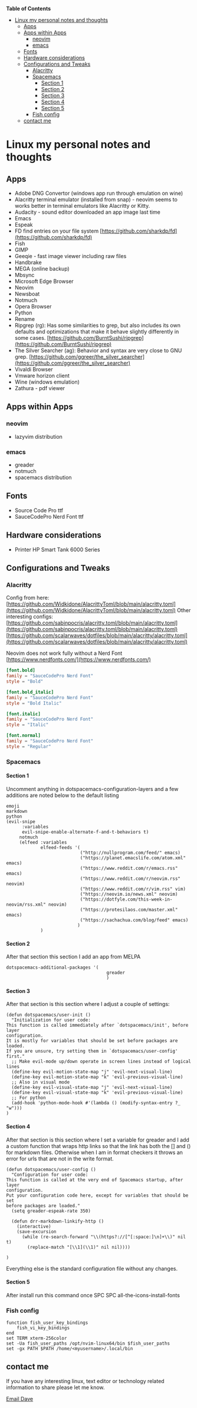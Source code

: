 <!-- markdown-toc start - Don't edit this section. Run M-x markdown-toc-refresh-toc -->
**Table of Contents**

- [Linux my personal notes and thoughts](#linux-my-personal-notes-and-thoughts)
    - [Apps](#apps)
    - [Apps within Apps](#apps-within-apps)
        - [neovim](#neovim)
        - [emacs](#emacs)
    - [Fonts](#fonts)
    - [Hardware considerations](#hardware-considerations)
    - [Configurations and Tweaks](#configurations-and-tweaks)
        - [Alacritty](#alacritty)
        - [Spacemacs](#spacemacs)
            - [Section 1](#section-1)
            - [Section 2](#section-2)
            - [Section 3](#section-3)
            - [Section 4](#section-4)
            - [Section 5](#section-5)
        - [Fish config](#fish-config)
    - [contact me](#contact-me)

<!-- markdown-toc end -->
# Linux my personal notes and thoughts #

## Apps ##

- Adobe DNG Convertor (windows app run through emulation on wine)
- Alacritty terminal emulator (installed from snap) - neovim seems to works better in terminal emulators like Alacritty or Kitty.
- Audacity - sound editor downloaded an app image last time
- Emacs
- Espeak
- FD find entries on your file system [https://github.com/sharkdp/fd](https://github.com/sharkdp/fd)
- Fish
- GIMP
- Geeqie - fast image viewer including raw files
- Handbrake
- MEGA (online backup)
- Mbsync
- Microsoft Edge Browser
- Neovim
- Newsboat
- Notmuch
- Opera Browser
- Python
- Rename
- Ripgrep (rg): Has some similarities to grep, but also includes its own defaults and optimizations that make it behave slightly differently in some cases. [https://github.com/BurntSushi/ripgrep](https://github.com/BurntSushi/ripgrep)
- The Silver Searcher (ag): Behavior and syntax are very close to GNU grep. [https://github.com/ggreer/the_silver_searcher](https://github.com/ggreer/the_silver_searcher)
- Vivaldi Browser
- Vmware horizon client
- Wine (windows emulation)
- Zathura - pdf viewer

## Apps within Apps ##

### neovim ###

- lazyvim distribution

### emacs ###

- greader
- notmuch
- spacemacs distribution

## Fonts ##

- Source Code Pro ttf
- SauceCodePro Nerd Font ttf

## Hardware considerations ##

- Printer HP Smart Tank 6000 Series

## Configurations and Tweaks ##

### Alacritty ###

Config from here:[https://github.com/Widkidone/AlacrittyToml/blob/main/alacritty.toml](https://github.com/Widkidone/AlacrittyToml/blob/main/alacritty.toml) 
Other interesting configs:
[https://github.com/sabinpocris/alacritty.toml/blob/main/alacritty.toml](https://github.com/sabinpocris/alacritty.toml/blob/main/alacritty.toml)
[https://github.com/scalarwaves/dotfiles/blob/main/alacritty/alacritty.toml](https://github.com/scalarwaves/dotfiles/blob/main/alacritty/alacritty.toml)

Neovim does not work fully without a Nerd Font
[https://www.nerdfonts.com/](https://www.nerdfonts.com/)

``` toml
[font.bold]
family = "SauceCodePro Nerd Font"
style = "Bold"

[font.bold_italic]
family = "SauceCodePro Nerd Font"
style = "Bold Italic"

[font.italic]
family = "SauceCodePro Nerd Font"
style = "Italic"

[font.normal]
family = "SauceCodePro Nerd Font"
style = "Regular"
```

### Spacemacs ###

#### Section 1 ####

Uncomment anything in dotspacemacs-configuration-layers and a few additions are noted below to the default listing

``` emacs-lisp
emoji
markdown
python
(evil-snipe
      :variables
      evil-snipe-enable-alternate-f-and-t-behaviors t)
     notmuch
     (elfeed :variables
             elfeed-feeds '(
                            ("http://nullprogram.com/feed/" emacs)
                            ("https://planet.emacslife.com/atom.xml" emacs)
                            ("https://www.reddit.com/r/emacs.rss" emacs)
                            ("https://www.reddit.com/r/neovim.rss" neovim)
                            ("https://www.reddit.com/r/vim.rss" vim)
                            ("https://neovim.io/news.xml" neovim)
                            ("https://dotfyle.com/this-week-in-neovim/rss.xml" neovim)
                            ("https://protesilaos.com/master.xml" emacs)
                            ("https://sachachua.com/blog/feed" emacs)
                           )
             )
```

#### Section 2 ####

After that section this section I add an app from MELPA

``` emacs-lisp
dotspacemacs-additional-packages '(
                                      greader
                                      )
```

#### Section 3 ####

After that section is this section where I adjust a couple of settings:

``` emacs-lisp
(defun dotspacemacs/user-init ()
  "Initialization for user code:
This function is called immediately after `dotspacemacs/init', before layer
configuration.
It is mostly for variables that should be set before packages are loaded.
If you are unsure, try setting them in `dotspacemacs/user-config' first."
  ;; Make evil-mode up/down operate in screen lines instead of logical lines
  (define-key evil-motion-state-map "j" 'evil-next-visual-line)
  (define-key evil-motion-state-map "k" 'evil-previous-visual-line)
  ;; Also in visual mode
  (define-key evil-visual-state-map "j" 'evil-next-visual-line)
  (define-key evil-visual-state-map "k" 'evil-previous-visual-line)
  ;; For python
  (add-hook 'python-mode-hook #'(lambda () (modify-syntax-entry ?_ "w")))
)
```

#### Section 4 ####

After that section is this section where I set a variable for greader and I add a custom function that wraps http links so that the link has both the [] and () for markdown files. Otherwise when I am in format checkers it throws an error for urls that are not in the write format.

``` emacs-lisp
(defun dotspacemacs/user-config ()
  "Configuration for user code:
This function is called at the very end of Spacemacs startup, after layer
configuration.
Put your configuration code here, except for variables that should be set
before packages are loaded."
  (setq greader-espeak-rate 350)

  (defun drr-markdown-linkify-http ()
    (interactive)
    (save-excursion
      (while (re-search-forward "\\(https?://[^[:space:]\n]+\\)" nil t)
        (replace-match "[\\1](\\1)" nil nil))))

)
```
Everything else is the standard configuration file without any changes.

#### Section 5 ####

After install run this command once SPC SPC all-the-icons-install-fonts

### Fish config ###

``` fish
function fish_user_key_bindings
    fish_vi_key_bindings
end
set TERM xterm-256color
set -Ua fish_user_paths /opt/nvim-linux64/bin $fish_user_paths
set -gx PATH $PATH /home/<myusername>/.local/bin
```
## contact me ##

If you have any interesting linux, text editor or technology related information to share please let me know.

[Email Dave](mailto:david.rrrrrr@yandex.com?subject=Hello%20From%20[GitHub])
